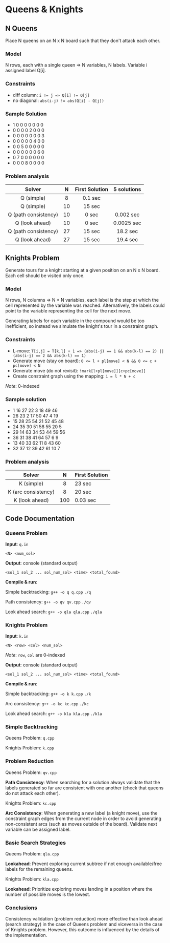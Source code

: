 # Queens & Knights

## N Queens

Place N queens on an N x N board such that they don't attack each other.

### Model

N rows, each with a single queen => N variables, N labels. Variable i assigned label Q[i].

### Constraints

- diff column: `i != j => Q[i] != Q[j]`
- no diagonal: `abs(i-j) != abs(Q[i] - Q[j])`

### Sample Solution

- 1 0 0 0 0 0 0 0 
- 0 0 0 0 2 0 0 0 
- 0 0 0 0 0 0 0 3 
- 0 0 0 0 0 4 0 0 
- 0 0 5 0 0 0 0 0 
- 0 0 0 0 0 0 6 0 
- 0 7 0 0 0 0 0 0 
- 0 0 0 8 0 0 0 0 

### Problem analysis

|Solver    |N  |First Solution| 5 solutions|
|:--------:|:-:|:------------:|:----------:|
|Q (simple)|8  |0.1 sec||
|Q (simple)|10 |15 sec||
|Q (path consistency)|10 | 0 sec|0.002 sec|
|Q (look ahead)|10 | 0 sec|0.0025 sec|
|Q (path consistency)|27 | 15 sec|18.2 sec|
|Q (look ahead)|27 | 15 sec|19.4 sec|

## Knights Problem

Generate tours for a knight starting at a given position on an N x N board. Each cell should be visited only once.

### Model

N rows, N columns => N * N variables, each label is the step at which the cell represented by the variable was reached. Alternatively, the labels could point to the variable representing the cell for the next move.

Generating labels for each variable in the compound would be too inefficient, so instead we simulate the knight's tour in a constraint graph.

### Constraints

- L-move: `T[i,j] = T[k,l] + 1 => (abs(i-j) == 1 && abs(k-l) == 2) || (abs(i-j) == 2 && abs(k-l) == 1)`
- Generate move (stay on board): `0 <= l + pl[move] < N && 0 <= c + pc[move] < N`
- Generate move (do not revisit): `!mark[l+pl[move]][c+pc[move]]`
- Create constraint graph using the mapping: `i = l * N + c`

*Note*: 0-indexed

### Sample solution

- 1 16 27 22 3 18 49 46 
- 26 23 2 17 50 47 4 19 
- 15 28 25 54 21 52 45 48 
- 24 35 30 51 58 55 20 5 
- 29 14 63 34 53 44 59 56 
- 36 31 38 41 64 57 6 9 
- 13 40 33 62 11 8 43 60 
- 32 37 12 39 42 61 10 7 

### Problem analysis

|Solver    |N  |First Solution|
|:--------:|:-:|:-------------------------|
|K (simple)|8  |23 sec|
|K (arc consistency)|8 | 20 sec|
|K (look ahead)|100| 0.03 sec|

## Code Documentation

### Queens Problem

**Input**: `q.in`

`<N> <num_sol>`

**Output**: console (standard output)

`<sol_1 sol_2 ... sol_num_sol> <time> <total_found>`

**Compile & run**: 

Simple backtracking:
`g++ -o q q.cpp`
`./q`

Path consistency:
`g++ -o qv qv.cpp`
`./qv`

Look ahead search:
`g++ -o qla qla.cpp`
`./qla`

### Knights Problem

**Input**: `k.in`

`<N> <row> <col> <num_sol>`

*Note*: `row`, `col` are 0-indexed

**Output**: console (standard output)

`<sol_1 sol_2 ... sol_num_sol> <time> <total_found>`

**Compile & run**: 

Simple backtracking:
`g++ -o k k.cpp`
`./k`

Arc consistency:
`g++ -o kc kc.cpp`
`./kc`

Look ahead search:
`g++ -o kla kla.cpp`
`./kla`

### Simple Backtracking

Queens Problem: `q.cpp`

Knights Problem: `k.cpp`

### Problem Reduction

Queens Problem: `qv.cpp`

**Path Consistency**: When searching for a solution always validate that the labels generated so far are consistent with one another (check that queens do not attack each other).

Knights Problem: `kc.cpp`

**Arc Consistency**: When generating a new label (a knight move), use the constraint graph edges from the current node in order to avoid generating non-consistent arcs (such as moves outside of the board). Validate next variable can be assigned label.

### Basic Search Strategies

Queens Problem: `qla.cpp`

**Lookahead**: Prevent exploring current subtree if not enough available/free labels for the remaining queens.

Knights Problem: `kla.cpp`

**Lookahead**: Prioritize exploring moves landing in a position where the number of possible moves is the lowest.

### Conclusions

Consistency validation (problem reduction) more effective than look ahead (search strategy) in the case of Queens problem and viceversa in the case of Knights problem. However, this outcome is influenced by the details of the implementation.